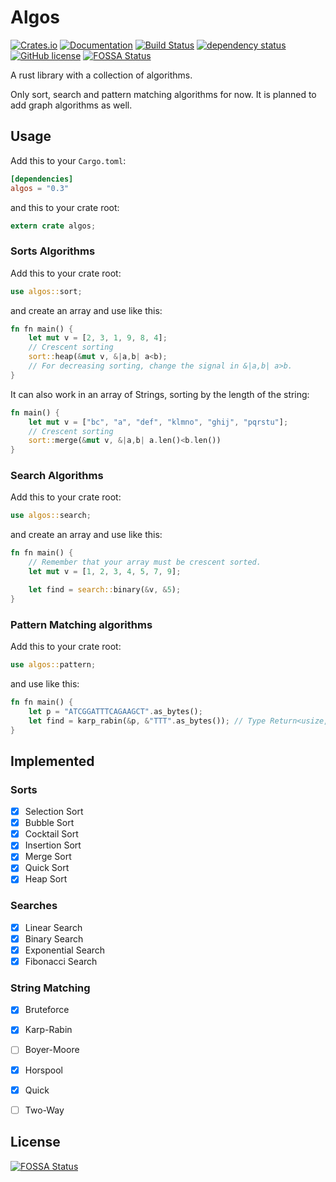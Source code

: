 # **Algos**

[![Crates.io](https://img.shields.io/crates/v/algos.svg)](https://crates.io/crates/algos)
[![Documentation](https://docs.rs/algos/badge.svg)](https://docs.rs/algos)
[![Build Status](https://api.travis-ci.com/GrayJack/algos.svg?branch=master)](https://travis-ci.com/GrayJack/algos)
[![dependency status](https://deps.rs/repo/github/GrayJack/algos/status.svg)](https://deps.rs/repo/github/GrayJack/algos)
[![GitHub license](https://img.shields.io/github/license/GrayJack/algos.svg)](https://github.com/GrayJack/algos/blob/master/LICENSE)
[![FOSSA Status](https://app.fossa.io/api/projects/git%2Bgithub.com%2FGrayJack%2Falgos.svg?type=shield)](https://app.fossa.io/projects/git%2Bgithub.com%2FGrayJack%2Falgos?ref=badge_shield)

A rust library with a collection of algorithms.

Only sort, search and pattern matching algorithms for now.
It is planned to add graph algorithms as well.

## **Usage**

Add this to your `Cargo.toml`:

```toml
[dependencies]
algos = "0.3"
```

and this to your crate root:

```rust
extern crate algos;
```

### Sorts Algorithms
Add this to your crate root:

```rust
use algos::sort;
```

and create an array and use like this:

```rust
fn fn main() {
    let mut v = [2, 3, 1, 9, 8, 4];
    // Crescent sorting
    sort::heap(&mut v, &|a,b| a<b);
    // For decreasing sorting, change the signal in &|a,b| a>b.
}
```

It can also work in an array of Strings, sorting by the length of the string:

```rust
fn main() {
    let mut v = ["bc", "a", "def", "klmno", "ghij", "pqrstu"];
    // Crescent sorting
    sort::merge(&mut v, &|a,b| a.len()<b.len())
}
```

### Search Algorithms
Add this to your crate root:

```rust
use algos::search;
```

and create an array and use like this:

```rust
fn fn main() {
    // Remember that your array must be crescent sorted.
    let mut v = [1, 2, 3, 4, 5, 7, 9];

    let find = search::binary(&v, &5);
}
```

### Pattern Matching algorithms
Add this to your crate root:

```rust
use algos::pattern;
```

and use like this:

```rust
fn fn main() {
    let p = "ATCGGATTTCAGAAGCT".as_bytes();
    let find = karp_rabin(&p, &"TTT".as_bytes()); // Type Return<usize, usize>
}
```

## **Implemented**
### Sorts
- [X] Selection Sort
- [X] Bubble Sort
- [X] Cocktail Sort
- [X] Insertion Sort
- [X] Merge Sort
- [X] Quick Sort
- [X] Heap Sort

### Searches
- [X] Linear Search
- [X] Binary Search
- [X] Exponential Search
- [X] Fibonacci Search

### String Matching
- [X] Bruteforce
- [X] Karp-Rabin
- [ ] Boyer-Moore
- [X] Horspool
- [X] Quick
- [ ] Two-Way


## License
[![FOSSA Status](https://app.fossa.io/api/projects/git%2Bgithub.com%2FGrayJack%2Falgos.svg?type=large)](https://app.fossa.io/projects/git%2Bgithub.com%2FGrayJack%2Falgos?ref=badge_large)